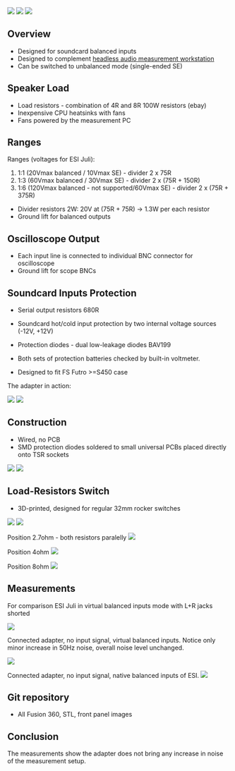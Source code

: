 
<img src="https://github.com/pavhofman/speaker-adapter/raw/master/images/front.jpg">
<img src="https://github.com/pavhofman/speaker-adapter/raw/master/images/back.jpg">
<img src="https://github.com/pavhofman/speaker-adapter/raw/master/images/front-detail.jpg">



## Overview
* Designed for soundcard balanced inputs
* Designed to complement [headless audio measurement workstation](https://github.com/pavhofman/measurement-station)
* Can be switched to unbalanced mode (single-ended SE)

## Speaker Load
* Load resistors - combination of 4R and 8R 100W resistors (ebay)
* Inexpensive CPU heatsinks with fans
* Fans powered by the measurement PC

## Ranges
Ranges (voltages for ESI Juli):
  1. 1:1 (20Vmax balanced / 10Vmax SE) - divider 2 x 75R
  2. 1:3 (60Vmax balanced / 30Vmax SE) - divider 2 x (75R + 150R)
  3. 1:6 (120Vmax balanced - not supported/60Vmax SE) - divider 2 x (75R + 375R)
* Divider resistors 2W: 20V at (75R + 75R) -> 1.3W per each resistor
* Ground lift for balanced outputs

## Oscilloscope Output
* Each input line is connected to individual BNC connector for oscilloscope
* Ground lift for scope BNCs


## Soundcard Inputs Protection
* Serial output resistors 680R
* Soundcard hot/cold input protection by two internal voltage sources (-12V, +12V)
* Protection diodes - dual low-leakage diodes BAV199
* Both sets of protection batteries checked by built-in voltmeter.



* Designed to fit FS Futro >=S450 case

The adapter in action:

<img src="https://github.com/pavhofman/speaker-adapter/raw/master/images/adapter-pc.jpg">
<img src="https://github.com/pavhofman/speaker-adapter/raw/master/images/adapter-pc-detail.jpg">


## Construction
* Wired, no PCB
* SMD protection diodes soldered to small universal PCBs placed directly onto TSR sockets

<img src="https://github.com/pavhofman/speaker-adapter/raw/master/images/inside-back.jpg">
<img src="https://github.com/pavhofman/speaker-adapter/raw/master/images/inside-front.jpg">

## Load-Resistors Switch
* 3D-printed, designed for regular 32mm rocker switches
<img src="https://github.com/pavhofman/speaker-adapter/raw/master/images/switch-front.jpg">
<img src="https://github.com/pavhofman/speaker-adapter/raw/master/images/switch-back.jpg">

Position 2.7ohm - both resistors paralelly
<img src="https://github.com/pavhofman/speaker-adapter/raw/master/images/switch-2.7.jpg">

Position 4ohm
<img src="https://github.com/pavhofman/speaker-adapter/raw/master/images/switch-4.jpg">

Position 8ohm
<img src="https://github.com/pavhofman/speaker-adapter/raw/master/images/switch-8.jpg">


## Measurements
For comparison ESI Juli in virtual balanced inputs mode with L+R jacks shorted

<img src="https://github.com/pavhofman/speaker-adapter/raw/master/images/virt-bal-shorted-inputs.png">

Connected adapter, no input signal, virtual balanced inputs. Notice only minor increase in 50Hz noise, overall noise level unchanged.

<img src="https://github.com/pavhofman/speaker-adapter/raw/master/images/virt-bal-adapter-no-input.png">

Connected adapter, no input signal, native balanced inputs of ESI.
<img src="https://github.com/pavhofman/speaker-adapter/raw/master/images/native-bal-adapter-no-input.png">

## Git repository
* All Fusion 360, STL, front panel images

## Conclusion
The measurements show the adapter does not bring any increase in noise of the measurement setup.
